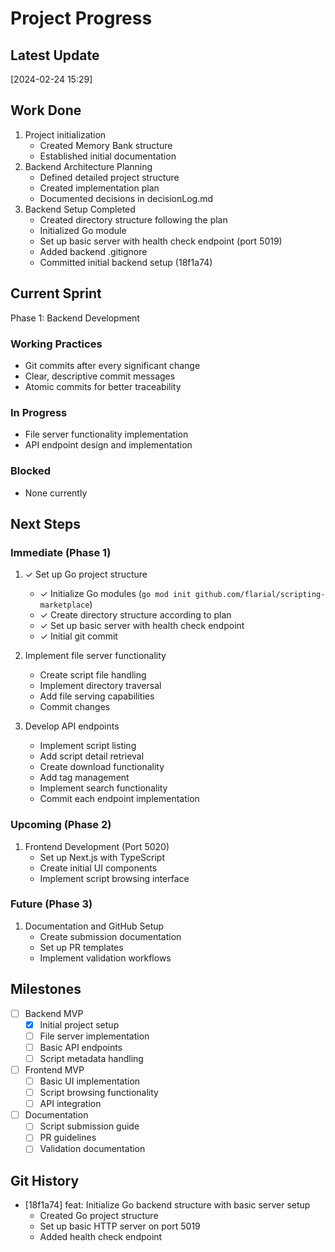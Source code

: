 # Project Progress

## Latest Update
[2024-02-24 15:29]

## Work Done
1. Project initialization
   - Created Memory Bank structure
   - Established initial documentation
2. Backend Architecture Planning
   - Defined detailed project structure
   - Created implementation plan
   - Documented decisions in decisionLog.md
3. Backend Setup Completed
   - Created directory structure following the plan
   - Initialized Go module
   - Set up basic server with health check endpoint (port 5019)
   - Added backend .gitignore
   - Committed initial backend setup (18f1a74)

## Current Sprint
Phase 1: Backend Development

### Working Practices
- Git commits after every significant change
- Clear, descriptive commit messages
- Atomic commits for better traceability

### In Progress
- File server functionality implementation
- API endpoint design and implementation

### Blocked
- None currently

## Next Steps
### Immediate (Phase 1)
1. ✓ Set up Go project structure
   - ✓ Initialize Go modules (`go mod init github.com/flarial/scripting-marketplace`)
   - ✓ Create directory structure according to plan
   - ✓ Set up basic server with health check endpoint
   - ✓ Initial git commit

2. Implement file server functionality
   - Create script file handling
   - Implement directory traversal
   - Add file serving capabilities
   - Commit changes

3. Develop API endpoints
   - Implement script listing
   - Add script detail retrieval
   - Create download functionality
   - Add tag management
   - Implement search functionality
   - Commit each endpoint implementation

### Upcoming (Phase 2)
1. Frontend Development (Port 5020)
   - Set up Next.js with TypeScript
   - Create initial UI components
   - Implement script browsing interface

### Future (Phase 3)
1. Documentation and GitHub Setup
   - Create submission documentation
   - Set up PR templates
   - Implement validation workflows

## Milestones
- [ ] Backend MVP
  - [x] Initial project setup
  - [ ] File server implementation
  - [ ] Basic API endpoints
  - [ ] Script metadata handling

- [ ] Frontend MVP
  - [ ] Basic UI implementation
  - [ ] Script browsing functionality
  - [ ] API integration

- [ ] Documentation
  - [ ] Script submission guide
  - [ ] PR guidelines
  - [ ] Validation documentation

## Git History
- [18f1a74] feat: Initialize Go backend structure with basic server setup
  - Created Go project structure
  - Set up basic HTTP server on port 5019
  - Added health check endpoint